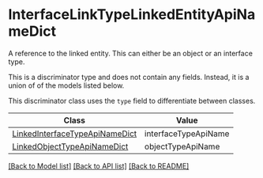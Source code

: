 # InterfaceLinkTypeLinkedEntityApiNameDict

A reference to the linked entity. This can either be an object or an interface type.

This is a discriminator type and does not contain any fields. Instead, it is a union
of of the models listed below.

This discriminator class uses the `type` field to differentiate between classes.

| Class | Value
| ------------ | -------------
[LinkedInterfaceTypeApiNameDict](LinkedInterfaceTypeApiNameDict.md) | interfaceTypeApiName
[LinkedObjectTypeApiNameDict](LinkedObjectTypeApiNameDict.md) | objectTypeApiName


[[Back to Model list]](../../../README.md#models-v1-link) [[Back to API list]](../../../README.md#documentation-for-api-endpoints) [[Back to README]](../../../README.md)
